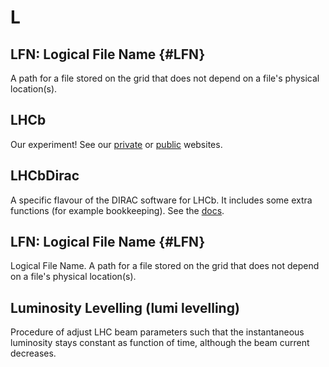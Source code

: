 # L

## LFN: Logical File Name {#LFN}

A path for a file stored on the grid that does not depend on a file's physical location(s).

## LHCb

Our experiment!
See our [private](http://lhcb.web.cern.ch/lhcb/) or [public](http://lhcb-public.web.cern.ch/lhcb-public/) websites.

## LHCbDirac

A specific flavour of the DIRAC software for LHCb. It includes some extra functions (for example bookkeeping). See the [docs](https://lhcb-dirac.readthedocs.io/en/latest/).

## LFN: Logical File Name {#LFN}

Logical File Name. A path for a file stored on the grid that does not depend on a file's physical location(s).

## Luminosity Levelling (lumi levelling)

Procedure of adjust LHC beam parameters such that the instantaneous luminosity stays constant as function of time, although the beam current decreases.
